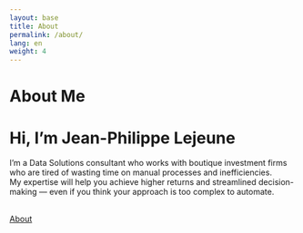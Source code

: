 ```yaml
---
layout: base
title: About
permalink: /about/
lang: en
weight: 4
---
```


# About Me

# Hi, I’m Jean-Philippe Lejeune
I’m a Data Solutions consultant who works with boutique investment firms who are tired of wasting time on manual processes and inefficiencies. <br>
My expertise will help you achieve higher returns and streamlined decision-making — even if you think your approach is too complex to automate.

<br>

<div class="link-button">
    <a href="https://cal.com/jplr8922/introcall" class="btn">About</a>
</div>

<br>